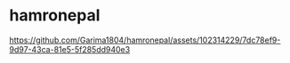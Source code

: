 # hamronepal
https://github.com/Garima1804/hamronepal/assets/102314229/7dc78ef9-9d97-43ca-81e5-5f285dd940e3
